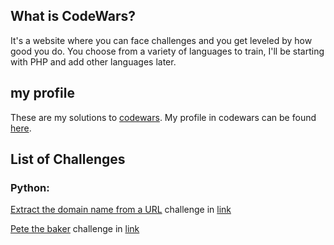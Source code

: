## What is CodeWars?

It's a website where you can face challenges and you get leveled by how good
you do. You choose from a variety of languages to train, I'll be starting with PHP and add other languages later.

## my profile
These are my solutions to [codewars](http://codewars.com). My profile in codewars can be found [here](https://www.codewars.com/users/Armin16). 

## List of Challenges

### Python:

[Extract the domain name from a URL](https://github.com/ArminRmt/Codewars/blob/main/Extract%20the%20domain%20name%20from%20a%20URL/url.py) challenge in [link](https://www.codewars.com/kata/514a024011ea4fb54200004b/train/python)

[Pete the baker](https://github.com/ArminRmt/Codewars/blob/main/Pete%20the%20baker/test.py) challenge in [link](https://www.codewars.com/kata/525c65e51bf619685c000059/train/python)
